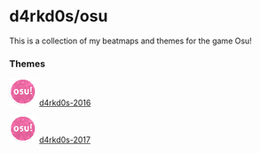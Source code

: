 # d4rkd0s/osu

This is a collection of my beatmaps and themes for the game Osu!

### Themes



![](https://raw.githubusercontent.com/d4rkd0s/osu/master/pictures/osu.png) [d4rkd0s-2016](https://github.com/d4rkd0s/osu/raw/master/themes/d4rkd0s-2016.osk)

![](https://raw.githubusercontent.com/d4rkd0s/osu/master/pictures/osu.png) [d4rkd0s-2017](https://github.com/d4rkd0s/osu/raw/master/themes/d4rkd0s-2016.osk)
